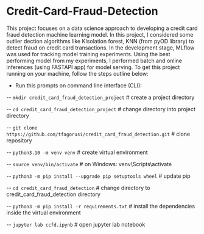 # Credit-Card-Fraud-Detection

This project focuses on a data science approach to  developing a credit card fraud detection machine learning model. In this project, I considered some outlier dection algorithms like KIsolation forest, KNN (from pyOD library) to detect fraud on credit card transactions. In the development stage, MLflow was used for tracking model training experiments. Using the best performing model from my experiments,  I performed batch and online inferences (using FASTAPI app) for model serving. To get this project running on your machine, follow the steps outline below:
- Run this prompts on command line interface (CLI):
  
-- `mkdir credit_card_fraud_detection_project` # create a project directory

-- `cd credit_card_fraud_detection_project` # change directory into project directory

-- `git clone https://github.com/tfagorusi/credit_card_fraud_detection.git` # clone repository

-- `python3.10 -m venv venv` # create virtual environment

-- `source venv/bin/activate`  # on Windows: venv\Scripts\activate

-- `python3 -m pip install --upgrade pip setuptools wheel` # update pip

-- `cd credit_card_fraud_detection` # change directory to credit_card_fraud_detection directory

-- `python3 -m pip install -r requirements.txt` # install the dependencies inside the virtual environment

-- `jupyter lab ccfd.ipynb` # open jupyter lab notebook




